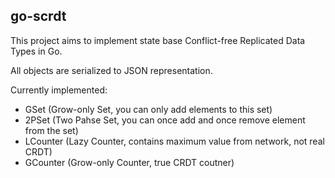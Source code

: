 ## go-scrdt

This project aims to implement state base Conflict-free Replicated Data Types in Go.

All objects are serialized to JSON representation.

Currently implemented:

* GSet (Grow-only Set, you can only add elements to this set)
* 2PSet (Two Pahse Set, you can once add and once remove element from the set)
* LCounter (Lazy Counter, contains maximum value from network, not real CRDT)
* GCounter (Grow-only Counter, true CRDT coutner)